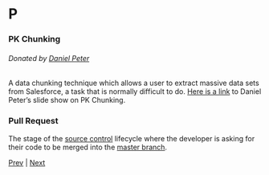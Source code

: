 # P

### PK Chunking
###### Donated by [Daniel Peter](https://twitter.com/danieljpeter)
A data chunking technique which allows a user to extract massive data sets from Salesforce, a task that is normally difficult to do. [Here is a link](https://www.slideshare.net/danieljpeter/forcelandia-2016-pk-chunking) to Daniel Peter’s slide show on PK Chunking.

### Pull Request
The stage of the [source control](./s.md#source-control) lifecycle where the developer is asking for their code to be merged into the [master branch](./m.md#master-branch).

[Prev](./o.md) | [Next](./q.md)
